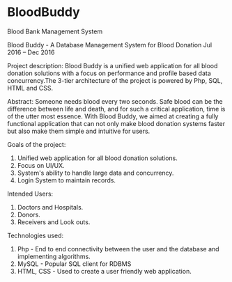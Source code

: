 # BloodBuddy
Blood Bank Management System


Blood Buddy - A Database Management System for Blood Donation
Jul 2016 – Dec 2016

Project description:
Blood Buddy is a unified web application for all blood donation solutions with a focus on performance and profile based data 
concurrency.The 3-tier architecture of the project is powered by Php, SQL, HTML and CSS.

Abstract:
Someone needs blood every two seconds. Safe blood can be the difference between life and death, and for such a critical 
application, time is of the utter most essence. With Blood Buddy, we aimed at creating a fully functional application 
that can not only make blood donation systems faster but also make them simple and intuitive for users.

Goals of the project:
1) Unified web application for all blood donation solutions.
2) Focus on UI/UX.
3) System's ability to handle large data and concurrency.
4) Login System to maintain records.

Intended Users:
1) Doctors and Hospitals.
2) Donors.
3) Receivers and Look outs.

Technologies used:
1) Php - End to end connectivity between the user and the database and implementing algorithms.
2) MySQL - Popular SQL client for RDBMS
3) HTML, CSS - Used to create a user friendly web application.
